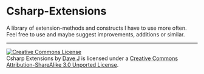 Csharp-Extensions
=================

A library of extension-methods and constructs I have to use more often.<br>
Feel free to use and maybe suggest improvements, additions or similar.

----------------------
<a rel="license" href="http://creativecommons.org/licenses/by-sa/3.0/"><img alt="Creative Commons License" style="border-width:0" src="http://i.creativecommons.org/l/by-sa/3.0/88x31.png" /></a><br /><span xmlns:dct="http://purl.org/dc/terms/" property="dct:title">Csharp Extensions</span> by <a xmlns:cc="http://creativecommons.org/ns#" href="http://github.com/DaveJ/Csharp-Extensions" property="cc:attributionName" rel="cc:attributionURL">Dave J</a> is licensed under a <a rel="license" href="http://creativecommons.org/licenses/by-sa/3.0/">Creative Commons Attribution-ShareAlike 3.0 Unported License</a>.
